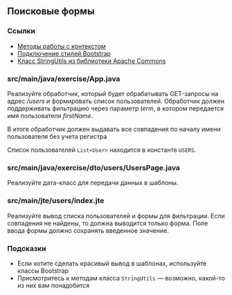 ## Поисковые формы

### Ссылки

* [Методы работы с контекстом](https://javalin.io/documentation#context)
* [Подключение стилей Bootstrap](https://getbootstrap.com/docs/5.1/getting-started/introduction/#css)
* [Класс StringUtils из библиотеки Apache Commons](https://commons.apache.org/proper/commons-lang/apidocs/org/apache/commons/lang3/StringUtils.html#startsWithIgnoreCase-java.lang.CharSequence-java.lang.CharSequence-)

### src/main/java/exercise/App.java

Реализуйте обработчик, который будет обрабатывать GET-запросы на адрес */users* и формировать список пользователей. 
Обработчик должен поддерживать фильтрацию через параметр *term*, в котором передается имя пользователя *firstName*.

В итоге обработчик должен выдавать все совпадения по началу имени пользователя без учета регистра

Список пользователей `List<User>` находится в константе `USERS`.

### src/main/java/exercise/dto/users/UsersPage.java

Реализуйте дата-класс для передачи данных в шаблоны.

### src/main/jte/users/index.jte

Реализуйте вывод списка пользователей и формы для фильтрации. Если совпадения не найдены, то должна выводится только форма. Поле ввода формы должно сохранять введенное значение.

### Подсказки

* Если хотите сделать красивый вывод в шаблонах, используйте классы Bootstrap
* Присмотритесь к методам класса `StringUtils` — возможно, какой-то из них вам понадобится
